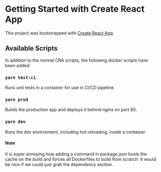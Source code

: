 # Getting Started with Create React App

This project was bootstrapped with [Create React App](https://github.com/facebook/create-react-app).

## Available Scripts

In addition to the normal CRA scripts, the following docker scripts have been added:

### `yarn test:ci`

Runs unit tests in a container for use in CI/CD pipeline.

### `yarn prod`

Builds the production app and deploys it behind nginx on port 80.

### `yarn dev`

Runs the dev environment, including hot-reloading, inside a container.

#### Note

It is super annoying how adding a command in package.json busts the cache on the build and forces all Dockerfiles to build from scratch. It would be nice if we could just grab the dependency section.
